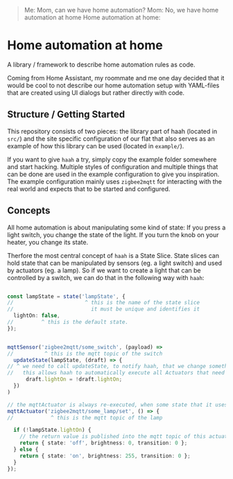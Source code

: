 > Me: Mom, can we have home automation?
> Mom: No, we have home automation at home
> Home automation at home:


# Home automation at home
A library / framework to describe home automation rules as code.

Coming from Home Assistant, my roommate and me one day decided that it would be cool to not describe our home automation setup with YAML-files that are created using UI dialogs but rather directly with code.

## Structure / Getting Started
This repository consists of two pieces: the library part of haah (located in `src/`) and the site specific configuration of our flat that also serves as an example of how this library can be used (located in `example/`).

If you want to give `haah` a try, simply copy the example folder somewhere and start hacking.
Multiple styles of configuration and multiple things that can be done are used in the example configuration to give you inspiration.
The example configuration mainly uses `zigbee2mqtt` for interacting with the real world and expects that to be started and configured.

## Concepts
All home automation is about manipulating some kind of state: If you press a light switch, you change the state of the light. If you turn the knob on your heater, you change its state.

Therfore the most central concept of `haah` is a State Slice. State slices can hold state that can be manipulated by sensors (eg. a light switch) and used by actuators (eg. a lamp). So if we want to create a light that can be controlled by a switch, we can do that in the following way with `haah`:
```typescript

const lampState = state('lampState', {
//                       ^ this is the name of the state slice
//                         it must be unique and identifies it
  lightOn: false,
//         ^ this is the default state.
});


mqttSensor('zigbee2mqtt/some_switch', (payload) =>
//          ^ this is the mqtt topic of the switch
  updateState(lampState, (draft) => {
// ^ we need to call updateState, to notify haah, that we change something.
//   this allows haah to automatically execute all Actuators that need to update.
      draft.lightOn = !draft.lightOn;
  })
)

// the mqttActuator is always re-executed, when some state that it uses changed
mqttActuator('zigbee2mqtt/some_lamp/set', () => {
//            ^ this is the mqtt topic of the lamp

  if (!lampState.lightOn) {
    // the return value is published into the mqtt topic of this actuator
    return { state: 'off', brightness: 0, transition: 0 };
  } else {
    return { state: 'on', brightness: 255, transition: 0 };
  }
});
```
